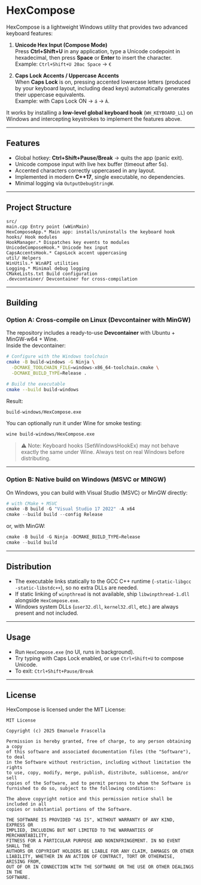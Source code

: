 # HexCompose

HexCompose is a lightweight Windows utility that provides two advanced keyboard features:

1. **Unicode Hex Input (Compose Mode)**  
   Press **Ctrl+Shift+U** in any application, type a Unicode codepoint in hexadecimal, then press **Space** or **Enter** to insert the character.  
   Example: `Ctrl+Shift+U 20ac Space` → `€`

2. **Caps Lock Accents / Uppercase Accents**  
   When **Caps Lock** is on, pressing accented lowercase letters (produced by your keyboard layout, including dead keys) automatically generates their uppercase equivalents.  
   Example: with Caps Lock ON → `á` → `Á`.

It works by installing a **low-level global keyboard hook** (`WH_KEYBOARD_LL`) on Windows and intercepting keystrokes to implement the features above.

---

## Features

- Global hotkey: **Ctrl+Shift+Pause/Break** → quits the app (panic exit).
- Unicode compose input with live hex buffer (timeout after 5s).
- Accented characters correctly uppercased in any layout.
- Implemented in modern **C++17**, single executable, no dependencies.
- Minimal logging via `OutputDebugStringW`.

---

## Project Structure

```
src/
main.cpp Entry point (wWinMain)
HexComposeApp.* Main app: installs/uninstalls the keyboard hook
hooks/ Hook modules
HookManager.* Dispatches key events to modules
UnicodeComposeHook.* Unicode hex input
CapsAccentsHook.* CapsLock accent uppercasing
util/ Helpers
WinUtils.* WinAPI utilities
Logging.* Minimal debug logging
CMakeLists.txt Build configuration
.devcontainer/ Devcontainer for cross-compilation
```

---

## Building

### Option A: Cross-compile on Linux (Devcontainer with MinGW)

The repository includes a ready-to-use **Devcontainer** with Ubuntu + MinGW-w64 + Wine.  
Inside the devcontainer:

```bash
# Configure with the Windows toolchain
cmake -B build-windows -G Ninja \
  -DCMAKE_TOOLCHAIN_FILE=windows-x86_64-toolchain.cmake \
  -DCMAKE_BUILD_TYPE=Release .

# Build the executable
cmake --build build-windows
```

Result:

```bash
build-windows/HexCompose.exe
```

You can optionally run it under Wine for smoke testing:

```bash
wine build-windows/HexCompose.exe
```

> ⚠️ Note: Keyboard hooks (SetWindowsHookEx) may not behave exactly the same under Wine.
Always test on real Windows before distributing.

--- 

### Option B: Native build on Windows (MSVC or MINGW)

On Windows, you can build with Visual Studio (MSVC) or MinGW directly:

```powershell
# with CMake + MSVC
cmake -B build -G "Visual Studio 17 2022" -A x64
cmake --build build --config Release
```

or, with MinGW:

```powershell
cmake -B build -G Ninja -DCMAKE_BUILD_TYPE=Release
cmake --build build
```

---

## Distribution 

- The executable links statically to the GCC C++ runtime (`-static-libgcc -static-libstdc++`), so no extra DLLs are needed.
- If static linking of `winpthread` is not available, ship `libwinpthread-1.dll` alongside `HexCompose.exe`.
- Windows system DLLs (`user32.dll`, `kernel32.dll`, etc.) are always present and not included.

--- 

## Usage

- Run `HexCompose.exe` (no UI, runs in background).
- Try typing with Caps Lock enabled, or use `Ctrl+Shift+U` to compose Unicode.
- To exit: `Ctrl+Shift+Pause/Break`

---

## License

HexCompose is licensed under the MIT License:

```
MIT License

Copyright (c) 2025 Emanuele Frascella

Permission is hereby granted, free of charge, to any person obtaining a copy
of this software and associated documentation files (the "Software"), to deal
in the Software without restriction, including without limitation the rights
to use, copy, modify, merge, publish, distribute, sublicense, and/or sell
copies of the Software, and to permit persons to whom the Software is
furnished to do so, subject to the following conditions:

The above copyright notice and this permission notice shall be included in all
copies or substantial portions of the Software.

THE SOFTWARE IS PROVIDED "AS IS", WITHOUT WARRANTY OF ANY KIND, EXPRESS OR
IMPLIED, INCLUDING BUT NOT LIMITED TO THE WARRANTIES OF MERCHANTABILITY,
FITNESS FOR A PARTICULAR PURPOSE AND NONINFRINGEMENT. IN NO EVENT SHALL THE
AUTHORS OR COPYRIGHT HOLDERS BE LIABLE FOR ANY CLAIM, DAMAGES OR OTHER
LIABILITY, WHETHER IN AN ACTION OF CONTRACT, TORT OR OTHERWISE, ARISING FROM,
OUT OF OR IN CONNECTION WITH THE SOFTWARE OR THE USE OR OTHER DEALINGS IN THE
SOFTWARE.
```